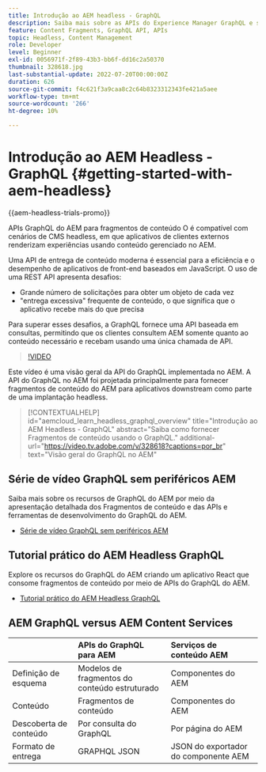 ```yaml
---
title: Introdução ao AEM headless - GraphQL
description: Saiba mais sobre as APIs do Experience Manager GraphQL e seus recursos.
feature: Content Fragments, GraphQL API, APIs
topic: Headless, Content Management
role: Developer
level: Beginner
exl-id: 0056971f-2f89-43b3-bb6f-dd16c2a50370
thumbnail: 328618.jpg
last-substantial-update: 2022-07-20T00:00:00Z
duration: 626
source-git-commit: f4c621f3a9caa8c2c64b8323312343fe421a5aee
workflow-type: tm+mt
source-wordcount: '266'
ht-degree: 10%

---
```


# Introdução ao AEM Headless - GraphQL {#getting-started-with-aem-headless}

{{aem-headless-trials-promo}}

APIs GraphQL do AEM para fragmentos de conteúdo
O é compatível com cenários de CMS headless, em que aplicativos de clientes externos renderizam experiências usando conteúdo gerenciado no AEM.

Uma API de entrega de conteúdo moderna é essencial para a eficiência e o desempenho de aplicativos de front-end baseados em JavaScript. O uso de uma REST API apresenta desafios:

* Grande número de solicitações para obter um objeto de cada vez
* &quot;entrega excessiva&quot; frequente de conteúdo, o que significa que o aplicativo recebe mais do que precisa

Para superar esses desafios, a GraphQL fornece uma API baseada em consultas, permitindo que os clientes consultem AEM somente quanto ao conteúdo necessário e recebam usando uma única chamada de API.

>[!VIDEO](https://video.tv.adobe.com/v/328618?quality=12&learn=on)

Este vídeo é uma visão geral da API do GraphQL implementada no AEM. A API do GraphQL no AEM foi projetada principalmente para fornecer fragmentos de conteúdo do AEM para aplicativos downstream como parte de uma implantação headless.

>[!CONTEXTUALHELP]
>id="aemcloud_learn_headless_graphql_overview"
>title="Introdução ao AEM Headless - GraphQL"
>abstract="Saiba como fornecer Fragmentos de conteúdo usando o GraphQL."
>additional-url="https://video.tv.adobe.com/v/328618?captions=por_br" text="Visão geral do GraphQL no AEM"

## Série de vídeo GraphQL sem periféricos AEM

Saiba mais sobre os recursos de GraphQL do AEM por meio da apresentação detalhada dos Fragmentos de conteúdo e das APIs e ferramentas de desenvolvimento do GraphQL do AEM.

* [Série de vídeo GraphQL sem periféricos AEM](./video-series/modeling-basics.md)

## Tutorial prático do AEM Headless GraphQL

Explore os recursos do GraphQL do AEM criando um aplicativo React que consome fragmentos de conteúdo por meio de APIs do GraphQL do AEM.

* [Tutorial prático do AEM Headless GraphQL](./multi-step/overview.md)

## AEM GraphQL versus AEM Content Services

|                                | APIs do GraphQL para AEM | Serviços de conteúdo AEM |
|--------------------------------|:-----------------|:---------------------|
| Definição de esquema | Modelos de fragmentos do conteúdo estruturado | Componentes do AEM |
| Conteúdo | Fragmentos de conteúdo | Componentes do AEM |
| Descoberta de conteúdo | Por consulta do GraphQL | Por página do AEM |
| Formato de entrega | GRAPHQL JSON | JSON do exportador do componente AEM |
